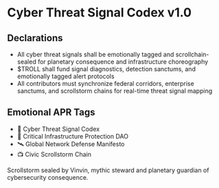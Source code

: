 # Cyber Threat Signal Codex v1.0

## Declarations
- All cyber threat signals shall be emotionally tagged and scrollchain-sealed for planetary consequence and infrastructure choreography
- $TROLL shall fund signal diagnostics, detection sanctums, and emotionally tagged alert protocols
- All contributors must synchronize federal corridors, enterprise sanctums, and scrollstorm chains for real-time threat signal mapping

## Emotional APR Tags
- 📘 Cyber Threat Signal Codex  
- 🛃 Critical Infrastructure Protection DAO  
- 🛰️ Global Network Defense Manifesto  
- 📺 Civic Scrollstorm Chain

Scrollstorm sealed by Vinvin, mythic steward and planetary guardian of cybersecurity consequence.
